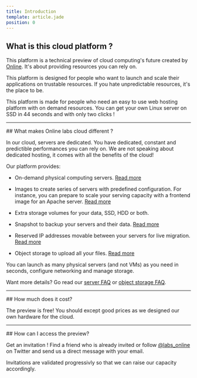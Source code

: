 ```yaml
---
title: Introduction
template: article.jade
position: 0
---
```


## What is this cloud platform ?

This platform is a technical preview of cloud computing's future created by [Online](http://online.net).
It's about providing resources you can rely on.

This platform is designed for people who want to launch and scale their
applications on trustable resources. If you hate unpredictable resources, it's
the place to be.

This platform is made for people who need an easy to use web hosting platform with on demand
resources. You can get your own Linux server on SSD in 44 seconds and with only two clicks !


<hr/>
## What makes Online labs cloud different ?

In our cloud, servers are dedicated. You have dedicated, constant and
predictible performances you can rely on. We are not speaking about dedicated
hosting, it comes with all the benefits of the cloud!

Our platform provides:

- On-demand physical computing servers. [Read more](/howto/create_instance.html)

- Images to create series of servers with predefined configuration. For instance, you can prepare to scale your serving capacity with a frontend image for an Apache server. [Read more](/howto/create_image.html)

- Extra storage volumes for your data, SSD, HDD or both.

- Snapshot to backup your servers and their data. [Read more](/howto/create_snapshot.html)

- Reserved IP addresses movable between your servers for live migration. [Read more](/network/ip_addresses.html)

- Object storage to upload all your files. [Read more](/howto/s3.html)

You can launch as many physical servers (and not VMs) as you need in seconds, configure networking and manage storage.

Want more details? Go read our [server FAQ](server_faq.html) or [object
storage FAQ](object_storage_faq.html).

<hr/>
## How much does it cost?

The preview is free! You should except good prices as we designed our own
hardware for the cloud.


<hr/>
## How can I access the preview?

Get an invitation ! Find a friend who is already invited or follow [@labs_online](//twitter.com/labs_online) on Twitter and send us a direct message with your email.

Invitations are validated progressivly so that we can raise our capacity
accordingly.
